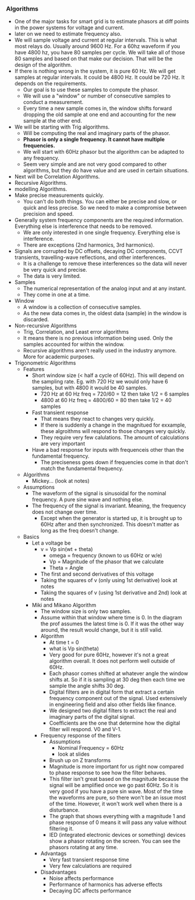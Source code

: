 ### Algorithms
- One of the major tasks for smart grid is to estimate phasors at diff points in the power systems for voltage and current.
- later on we need to estimate frequency also.
- We will sample voltage and current at regular intervals. This is what most relays do. Usually around 9600 Hz. For a 60hz waveform if you have 4800 hz, you have 80 samples per cycle. We will take all of those 80 samples and based on that make our decision. That will be the design of the algorithm.
- If there is nothing wrong in the system, it is pure 60 Hz. We will get samples at regular intervals. It could be 4800 Hz. It could be 720 Hz. It depends on the requirements.
	- Our goal is to use these samples to compute the phasor.
	- We will use a "window" or number of consecutive samples to conduct a measurement.
	- Every time a new sample comes in, the window shifts forward dropping the old sample at one end and accounting for the new sample at the other end.
- We will be starting with Trig algorithms.
	- Will be computing the real and imaginary parts of the phasor. 
	- **Phasor is only a single frequency. It cannot have multiple frequencies.**
	- We will start with 60Hz phasor but the algorithm can be adapted to any frequency.
	- Seem very simple and are not very good compared to other algorithms, but they do have value and are used in certain situations.
- Next will be Correlation Algorithms.
- Recursive Algorithms.
- modelling Algorithms.
- Make precise measurements quickly.
	- You can't do both things. You can either be precise and slow, or quick and less precise. So we need to make a compromise between precision and speed.
- Generally system frequency components are the required information. Everything else is interference that needs to be removed. 
	- We are only interested in one single frequency. Everything else is interference. 
	- There are exceptions (2nd harmonics, 3rd harmonics).
- Signals are corrupted by DC offsets, decaying DC components, CCVT transients, travelling-wave reflections, and other interferences.
	- It is a challenge to remove these interferences so the data will never be very quick and precise.
	- The data is very limited.
- Samples
	- The numerical representation of the analog input and at any instant. 
	- They come in one at a time.
- Window
	- A window is a collection of consecutive samples.
	- As the new data comes in, the oldest data (sample) in the window is discarded.
- Non-recursive Algorithms
	- Trig, Correlation, and Least error algorithms
	- It means there is no previous information being used. Only the samples accounted for within the window.
	- Recursive algorithms aren't really used in the industry anymore. More for academic purposes.
- Trigonometric Algorithms
	- Features
		- Short window size (< half a cycle of 60Hz). This will depend on the sampling rate. Eg. with 720 Hz we would only have 6 samples, but with 4800 it would be 40 samples.
			- 720 Hz at 60 Hz freq = 720/60 = 12 then take 1/2 = 6 samples
			- 4800 at 60 Hz freq = 4800/60 = 80 then take 1/2 = 40 samples
		- Fast transient response
			- That means they react to changes very quickly.
			- If there is suddenly a change in the magnitued for exxample, these  algroithms will respond to those changes very quickly.
			- They require very few calulations. The amount of calculations are very important
		- Have a bad response for inputs with frequenceis other than the fundamental frequency.
			- The preciseness goes down if frequencies come in that don't match the fundamental frequency.
	- Algorithms
		- Mickey... (look at notes)
	- Assumptions
		- The waveform of the signal is sinusoidal for the nominal frequency. A pure sine wave and nothing else.
		- The frequency of the signal is invariant. Meaning, the frequency does not change over time. 
			- Except when the generator is started up, it is brought up to 60Hz after and then synchronized. This doesn't matter as long as the freq doesn't change.
	- Basics
		- Let a voltage be 
			- v = Vp sin(wt + theta)
				- omega = frequency (known to us 60Hz or w/e)
				- Vp = Magnitude of the phasor that we calculate
				- Theta = Angle
			- The first and second derivatives of this voltage
			-  Taking the squares of v (only using 1st derivative) look at notes
			- Taking the squares of v (using 1st derivative and 2nd) look at notes
		- Miki and Mikano Algorithm
			- The window size is only two samples.
			- Assume within that window where time is 0. In the diagram the prof assumes the latest time is 0. If it was the other way around, the result would change, but it is still valid.
			- Algorithm
				- At time t = 0
				- what is Vp sin(theta)
				- Very good for pure 60Hz, however it's not a great algorithm overall. It does not perform well outside of 60Hz.
				- Each phasor comes shifted at whatever angle the window shifts at. So if it is sampling at 30 deg then each time we sample the angle shifts 30 deg.
				- Digital filters are in digital form that extract a certain frequency component out of the signal. Used extensively in engineering field and also other fields like finance.
				- We designed two digital filters to extract the real and imaginary parts of the digital signal.
				- Coefficients are the one that determine how the digital filter will respond. V0 and V-1.
			- Frequency response of the filters
				- Assumptions
					- Nominal Frequency = 60Hz
					- look at slides
				- Brush up on Z transforms
				- Magnitude is more important for us right now compared to phase response to see how the filter behaves.
				- This filter isn't great based on the magnitude because the signal will be amplified once we go past 60Hz. So it is very good if you have a pure sin wave. Most of the time the waveforms are pure, so there won't be an issue most of the time. However, it won't work well when there is a disturbance.
				- The graph that shows everything with a magnitude 1 and phase response of 0 means it will pass any value without filtering it. 
				- IED (integrated electronic devices or something) devices show a phasor rotating on the screen. You can see the phasors rotating at any time.
			- Advantags
				- Very fast transient response time
				- Very few calculations are required
			- Disadvantages
				- Noise affects performance
				- Performance of harmonics has adverse  effects
				- Decaying DC affects performance